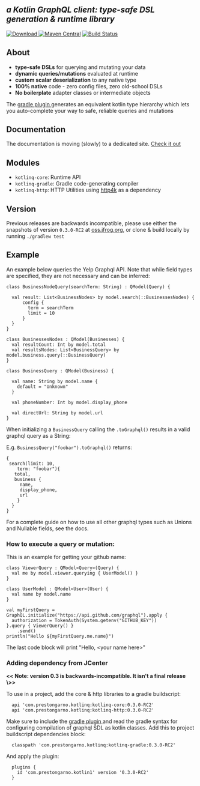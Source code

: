 ***a Kotlin GraphQL client: type-safe DSL generation & runtime library***
-----------------------------

[ ![Download](https://api.bintray.com/packages/prestongarno/kotlinq/kotlinq-gradle/images/download.svg?version=0.3.0-RC2) ](https://bintray.com/prestongarno/kotlinq/kotlinq-gradle/0.3.0-RC2/link)
[![Maven Central](https://maven-badges.herokuapp.com/maven-central/com.prestongarno.ktq/ktq-client/badge.svg)](https://maven-badges.herokuapp.com/maven-central/com.prestongarno.ktq/ktq-client)
[![Build Status](https://travis-ci.org/prestongarno/kotlinq.svg?branch=master)](https://travis-ci.org/prestongarno/kotlinq)


## About

* **type-safe DSLs** for querying and mutating your data
* **dynamic queries/mutations** evaluated at runtime
* **custom scalar deserialization** to any native type
* **100% native** code - zero config files, zero old-school DSLs
* **No boilerplate** adapter classes or intermediate objects

The [ gradle plugin ](kotlinq-gradle/README.md) generates an equivalent kotlin type hierarchy which 
lets you auto-complete your way to safe, reliable queries and mutations

## Documentation

The documentation is moving (slowly) to a dedicated site. [Check it out](http://kotlinq.org)

## Modules

* `kotlinq-core`: Runtime API
* `kotlinq-gradle`: Gradle code-generating compiler
* `kotlinq-http`: HTTP Utilities using [http4k](http://http4k.org) as a dependency

## Version

Previous releases are backwards incompatible,
 please use either the snapshots of version `0.3.0-RC2` at [oss.jfrog.org](https://oss.jfrog.org/artifactory/libs-snapshot/com/prestongarno/kotlinq),
 or clone & build locally by running `./gradlew test`

## Example

An example below queries the Yelp Graphql API. 
Note that while field types are specified, they are not necessary and can be inferred:

    class BusinessNodeQuery(searchTerm: String) : QModel(Query) {

      val result: List<BusinessNodes> by model.search(::BusinessesNodes) {
          config {
            term = searchTerm
            limit = 10
          }
      }
    }

    class BusinessesNodes : QModel(Businesses) {
      val resultCount: Int by model.total
      val resultsNodes: List<BusinessQuery> by model.business.query(::BusinessQuery)
    }

    class BusinessQuery : QModel(Business) {
    
      val name: String by model.name {
        default = "Unknown"
      }
      
      val phoneNumber: Int by model.display_phone
      
      val directUrl: String by model.url
    }


When initializing a `BusinessQuery` calling the `.toGraphql()` results in a valid graphql query as a String:

E.g. `BusinessQuery("foobar").toGraphql()` returns:

    {
     search(limit: 10,
        term: "foobar"){
       total,
       business {
         name,
         display_phone,
         url 
        }
      }
    }

For a complete guide on how to use all other graphql types such as Unions and Nullable fields, see the docs.

### How to execute a query or mutation:

This is an example for getting your github name:

    class ViewerQuery : QModel<Query>(Query) {
      val me by model.viewer.querying { UserModel() }
    }
    
    class UserModel : QModel<User>(User) {
      val name by model.name
    }

    val myFirstQuery = GraphQL.initialize("https://api.github.com/graphql").apply {
      authorization = TokenAuth(System.getenv("GITHUB_KEY"))
    }.query { ViewerQuery() }
        .send()
    println("Hello ${myFirstQuery.me.name}")


The last code block will print "Hello, \<your name here\>"

### Adding dependency from JCenter

__\<\< Note: version 0.3 is backwards-incompatible. It isn't a final release \\\>\>__


To use in a project, add the core & http libraries to a gradle buildscript:

      api 'com.prestongarno.kotlinq:kotlinq-core:0.3.0-RC2'
      api 'com.prestongarno.kotlinq:kotlinq-http:0.3.0-RC2'

Make sure to include the [ gradle plugin ](ktq-gradle) and read
 the gradle syntax for configuring compilation of graphql SDL as kotlin classes. 
 Add this to project buildscript dependencies block:

      classpath 'com.prestongarno.kotlinq:kotlinq-gradle:0.3.0-RC2'

And apply the plugin:

      plugins {
        id 'com.prestongarno.kotlin1' version '0.3.0-RC2'
      }


